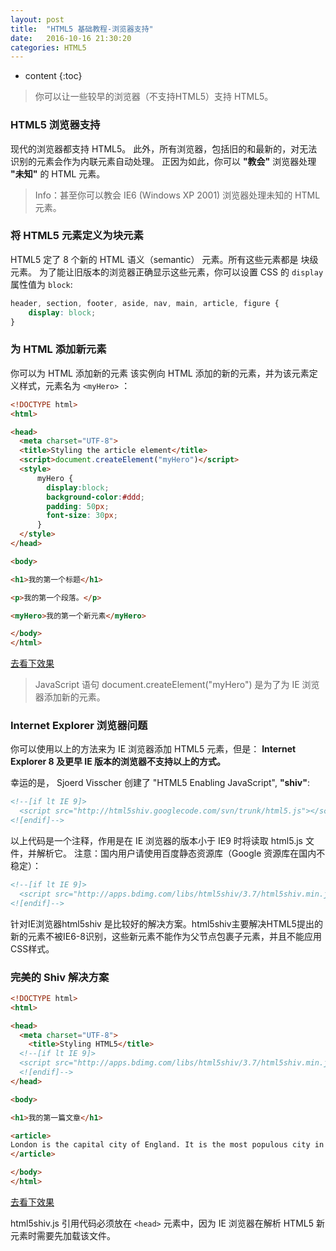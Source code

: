 ```yaml
---
layout: post
title:  "HTML5 基础教程-浏览器支持"
date:   2016-10-16 21:30:20
categories: HTML5
---
```


* content
{:toc}

> 你可以让一些较早的浏览器（不支持HTML5）支持 HTML5。

### HTML5 浏览器支持

现代的浏览器都支持 HTML5。
此外，所有浏览器，包括旧的和最新的，对无法识别的元素会作为内联元素自动处理。
正因为如此，你可以 **"教会"** 浏览器处理 **"未知"** 的 HTML 元素。

> Info：甚至你可以教会 IE6 (Windows XP 2001) 浏览器处理未知的 HTML 元素。

### 将 HTML5 元素定义为块元素

HTML5 定了 8 个新的 HTML 语义（semantic） 元素。所有这些元素都是 块级 元素。
为了能让旧版本的浏览器正确显示这些元素，你可以设置 CSS 的 `display` 属性值为 `block`:

```css
header, section, footer, aside, nav, main, article, figure {
    display: block; 
}
```

### 为 HTML 添加新元素

你可以为 HTML 添加新的元素
该实例向 HTML 添加的新的元素，并为该元素定义样式，元素名为 `<myHero>` ：

```html
<!DOCTYPE html>
<html>

<head>
  <meta charset="UTF-8">
  <title>Styling the article element</title>
  <script>document.createElement("myHero")</script>
  <style>
      myHero {
        display:block;
        background-color:#ddd;
        padding: 50px;
        font-size: 30px;
      }  
  </style>
</head>

<body>

<h1>我的第一个标题</h1>

<p>我的第一个段落。</p>

<myHero>我的第一个新元素</myHero>

</body>
</html>
```
[去看下效果](http://www.devdoc.me/uploads/html5/browsers_myhero.html)

> JavaScript 语句 document.createElement("myHero") 是为了为 IE 浏览器添加新的元素。

### Internet Explorer 浏览器问题

你可以使用以上的方法来为 IE 浏览器添加 HTML5 元素，但是：
**Internet Explorer 8 及更早 IE 版本的浏览器不支持以上的方式。**

幸运的是， Sjoerd Visscher 创建了 "HTML5 Enabling JavaScript", **"shiv"**:

```html
<!--[if lt IE 9]>
  <script src="http://html5shiv.googlecode.com/svn/trunk/html5.js"></script>
<![endif]-->
```

以上代码是一个注释，作用是在 IE 浏览器的版本小于 IE9 时将读取 html5.js 文件，并解析它。
注意：国内用户请使用百度静态资源库（Google 资源库在国内不稳定）：

```html
<!--[if lt IE 9]>
  <script src="http://apps.bdimg.com/libs/html5shiv/3.7/html5shiv.min.js"></script>
<![endif]-->
```

针对IE浏览器html5shiv 是比较好的解决方案。html5shiv主要解决HTML5提出的新的元素不被IE6-8识别，这些新元素不能作为父节点包裹子元素，并且不能应用CSS样式。

### 完美的 Shiv 解决方案

```html
<!DOCTYPE html>
<html>

<head>
  <meta charset="UTF-8">
    <title>Styling HTML5</title>
  <!--[if lt IE 9]>
  <script src="http://apps.bdimg.com/libs/html5shiv/3.7/html5shiv.min.js"></script>
  <![endif]-->
</head>

<body>

<h1>我的第一篇文章</h1>

<article>
London is the capital city of England. It is the most populous city in the United Kingdom, with a metropolitan area of over 13 million inhabitants.
</article>

</body>
</html>
```
[去看下效果](http://www.devdoc.me/uploads/html5/browsers_theshiv.html)

html5shiv.js 引用代码必须放在 `<head>` 元素中，因为 IE 浏览器在解析 HTML5 新元素时需要先加载该文件。

